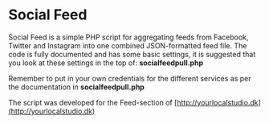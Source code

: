 # Social Feed

Social Feed is a simple PHP script for aggregating feeds from Facebook, Twitter and Instagram into one combined JSON-formatted feed file.
The code is fully documented and has some basic settings, it is suggested that you look at these settings in the top of: **socialfeedpull.php**

Remember to put in your own credentials for the different services as per the documentation in **socialfeedpull.php**

The script was developed for the Feed-section of [http://yourlocalstudio.dk](http://yourlocalstudio.dk)
